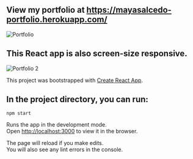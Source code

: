 ## View my portfolio at https://mayasalcedo-portfolio.herokuapp.com/

![Portfolio](https://user-images.githubusercontent.com/68334235/131668468-80a69ee9-0e73-4025-9a11-855635138166.gif)

## This React app is also screen-size responsive.

![Portfolio 2](https://user-images.githubusercontent.com/68334235/131670125-e92f6e7b-095d-41f3-a6a8-b75ac091217b.gif)

This project was bootstrapped with [Create React App](https://github.com/facebook/create-react-app).

## In the project directory, you can run:

`npm start`

Runs the app in the development mode.\
Open [http://localhost:3000](http://localhost:3000) to view it in the browser.

The page will reload if you make edits.\
You will also see any lint errors in the console.

